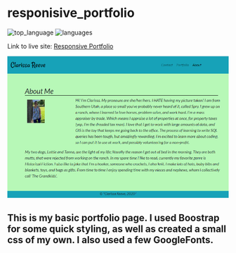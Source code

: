 # responisive_portfolio

![top_language](https://img.shields.io/github/languages/top/clarissareeve/responisive_portfolio) ![languages](https://img.shields.io/github/languages/count/clarissareeve/responisive_portfolio)

Link to live site: [Responsive Portfolio](https://clarissareeve.github.io/responisive_portfolio/)

![Landing Page](assets/LandingPage.png)

## This is my basic portfolio page. I used Boostrap for some quick styling, as well as created a small css of my own. I also used a few GoogleFonts.
